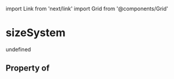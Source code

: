 import Link from 'next/link'
import Grid from '@components/Grid'

# sizeSystem

undefined

## Property of



